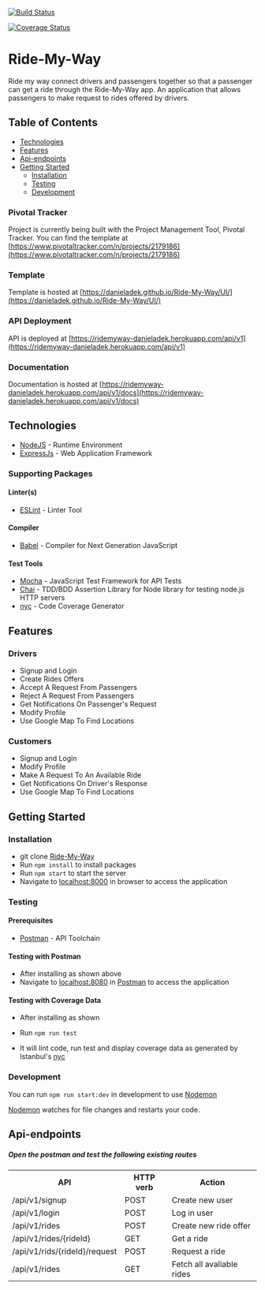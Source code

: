 [![Build Status](https://travis-ci.org/DanielAdek/Ride-My-Way.svg?branch=ch%2Ftest-APIs-%23158508265)](https://travis-ci.org/DanielAdek/Ride-My-Way)

[![Coverage Status](https://coveralls.io/repos/github/DanielAdek/Ride-My-Way/badge.svg?branch=develop)](https://coveralls.io/github/DanielAdek/Ride-My-Way?branch=develop)

# Ride-My-Way
Ride my way connect drivers and passengers together so that a passenger can get a ride through the Ride-My-Way app.
An application that allows passengers to make request to rides offered by drivers.

## Table of Contents

 * [Technologies](#technologies)
 * [Features](#features)
 * [Api-endpoints](#api-endpoints)
 * [Getting Started](#getting-started)
    * [Installation](#installation)
    * [Testing](#testing)
    * [Development](#development)
    
    

### Pivotal Tracker
Project is currently being built with the Project Management Tool, Pivotal Tracker.
You can find the template at [https://www.pivotaltracker.com/n/projects/2179186](https://www.pivotaltracker.com/n/projects/2179186)

### Template
Template is hosted at [https://danieladek.github.io/Ride-My-Way/UI/](https://danieladek.github.io/Ride-My-Way/UI/)

### API Deployment
API is deployed at [https://ridemyway-danieladek.herokuapp.com/api/v1](https://ridemyway-danieladek.herokuapp.com/api/v1)

### Documentation
Documentation is hosted at [https://ridemyway-danieladek.herokuapp.com/api/v1/docs](https://ridemyway-danieladek.herokuapp.com/api/v1/docs)

## Technologies

* [NodeJS](https://nodejs.org/) - Runtime Environment
* [ExpressJs](https://expressjs.com/) - Web Application Framework

### Supporting Packages

#### Linter(s)

* [ESLint](https://eslint.org/) - Linter Tool

#### Compiler

* [Babel](https://eslint.org/) - Compiler for Next Generation JavaScript

#### Test Tools

* [Mocha](https://mochajs.org/) - JavaScript Test Framework for API Tests
* [Chai](http://chaijs.com/) - TDD/BDD Assertion Library for Node
  library for testing node.js HTTP servers
* [nyc](https://istanbul.js.org/) - Code Coverage Generator

## Features

### Drivers
* Signup and Login
* Create Rides Offers
* Accept A Request From Passengers
* Reject A Request From Passengers
* Get Notifications On Passenger's Request
* Modify Profile
* Use Google Map To Find Locations

### Customers
* Signup and Login
* Modify Profile
* Make A Request To An Available Ride
* Get Notifications On Driver's Response
* Use Google Map To Find Locations

## Getting Started

### Installation

* git clone
  [Ride-My-Way](https://github.com/DanielAdek/Ride-My-Way)
* Run `npm install` to install packages
* Run `npm start` to start the server
* Navigate to [localhost:8000](http://localhost:8080/) in browser to access the
  application

### Testing

#### Prerequisites

* [Postman](https://getpostman.com/) - API Toolchain

#### Testing with Postman

* After installing as shown above
* Navigate to [localhost:8080](http://localhost:8080/) in
  [Postman](https://getpostman.com/) to access the application

#### Testing with Coverage Data

* After installing as shown 

* Run `npm run test`
* It will lint code, run test and display coverage data as generated by
  Istanbul's [nyc](https://github.com/istanbuljs/nyc)

### Development
You can run `npm run start:dev` in development to use [Nodemon](https://nodemon.io/)

[Nodemon](https://nodemon.io/) watches for file changes and restarts your code. 

## Api-endpoints


##### Open the postman and test the following existing routes
<table>
    <tr>
        <th>API</th>
        <th>HTTP verb</th>
        <th>Action</th>
    </tr>
    <tr>
        <td>/api/v1/signup</td>
        <td>POST</td>
        <td>Create new user</td>
    </tr>
    <tr>
        <td>/api/v1/login</td>
        <td>POST</td>
        <td>Log in user</td>
    </tr>
    <tr>
        <td>/api/v1/rides</td>
        <td>POST</td>
        <td>Create new ride offer</td>
    </tr>
    <tr>
        <td>/api/v1/rides/{rideId}</td>
        <td>GET</td>
        <td>Get a ride</td>
    </tr>
    <tr>
        <td>/api/v1/rids/{rideId}/request</td>
        <td>POST</td>
        <td>Request a ride</td>
    </tr>
    <tr>
        <td>/api/v1/rides</td>
        <td> GET</td>
        <td>Fetch all avaliable rides </td>
    </tr>
</table>